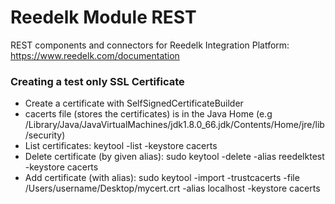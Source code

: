 # Reedelk Module REST

REST components and connectors for Reedelk Integration Platform: https://www.reedelk.com/documentation

### Creating a test only SSL Certificate

* Create a certificate with SelfSignedCertificateBuilder
* cacerts file (stores the certificates) is in the Java Home (e.g /Library/Java/JavaVirtualMachines/jdk1.8.0_66.jdk/Contents/Home/jre/lib/security)
* List certificates: keytool -list -keystore cacerts
* Delete certificate (by given alias): sudo keytool -delete -alias reedelktest -keystore cacerts
* Add certificate (with alias): sudo keytool -import -trustcacerts -file /Users/username/Desktop/mycert.crt -alias localhost -keystore cacerts 
